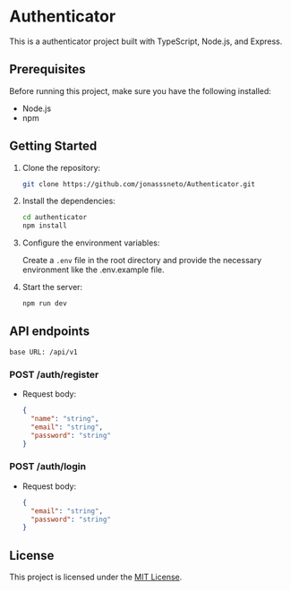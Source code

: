 # Authenticator

This is a authenticator project built with TypeScript, Node.js, and Express.

## Prerequisites

Before running this project, make sure you have the following installed:

- Node.js
- npm

## Getting Started

1. Clone the repository:

   ```bash
   git clone https://github.com/jonasssneto/Authenticator.git
   ```

2. Install the dependencies:

   ```bash
   cd authenticator
   npm install
   ```

3. Configure the environment variables:

   Create a `.env` file in the root directory and provide the necessary environment like the .env.example file.

4. Start the server:

   ```bash
   npm run dev
   ```

## API endpoints 
`base URL: /api/v1`
### POST /auth/register
- Request body:
  ```json
  {
    "name": "string",
    "email": "string",
    "password": "string"
  }
  ```

### POST /auth/login
- Request body:
  ```json
  {
    "email": "string",
    "password": "string"
  }
  ```

## License

This project is licensed under the [MIT License](LICENSE).
